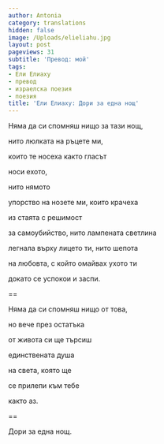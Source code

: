 ```yaml
---
author: Antonia
category: translations
hidden: false
image: /Uploads/elieliahu.jpg
layout: post
pageviews: 31
subtitle: 'Превод: мой'
tags:
- Ели Елиаху
- превод
- израелска поезия
- поезия
title: 'Ели Елиаху: Дори за една нощ'
---
```


Няма да си спомняш нищо за тази нощ,

нито люлката на ръцете ми,

които те носеха както гласът

носи ехото,

нито нямото

упорство на нозете ми, които крачеха

из стаята с решимост

за самоубийство, нито лампената светлина

легнала върху лицето ти, нито шепота

на любовта, с който омайвах ухото ти

докато се успокои и заспи.

\==

Няма да си спомняш нищо от това,

но вече през остатъка

от живота си ще търсиш

единствената душа

на света, която ще

се прилепи към тебе

както аз.

\==

Дори за една нощ.